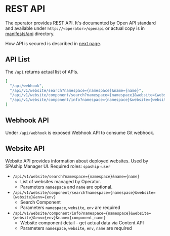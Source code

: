 # REST API

The operator provides REST API. It's documented by Open API standard and available under
`http://<operator>/openapi` or actual copy is
in [manifests/api](https://github.com/spaship/operator/tree/main/manifests/api) directory.

How API is secured is described in [next page](security.md).

## API List

The `/api` returns actual list of APIs.

```json
[
  "/api/webhook",
  "/api/v1/website/search?namespace={namespace}&name={name}",
  "/api/v1/website/component/search?namespace={namespace}&website={website}&env={env}",
  "/api/v1/website/component/info?namespace={namespace}&website={website}&env={env}&name={component_name}"
]
```

## Webhook API

Under `/api/webhook` is exposed Webhook API to consume Git webhook.

## Website API

Website API provides information about deployed websites. Used by SPAship Manager UI. Required roles: `spaship-user`

* `/api/v1/website/search?namespace={namespace}&name={name}`
    - List of websites managed by Operator.
    - Parameters `namespace` and `name` are optional.
* `/api/v1/website/component/search?namespace={namespace}&website={website}&env={env}`
    - Search Component
    - Parameters `namespace`, `website`, `env` are required
* `/api/v1/website/component/info?namespace={namespace}&website={website}&env={env}&name={component_name}`
    - Website component detail - get actual data via Content API
    - Parameters `namespace`, `website`, `env`, `name` are required
